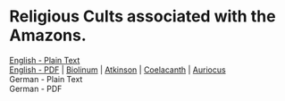 # Religious Cults associated with the Amazons.

[English - Plain Text](full-text-english.md)  
[English - PDF](https://cdn.solaranamnesis.com/FlorenceAnderson/bennett_anderson_amazons_1912_english.pdf) | [Biolinum](https://cdn.solaranamnesis.com/GrantShowerman/showerman_mother_gods_1901_english_biolinum.pdf) | [Atkinson](https://cdn.solaranamnesis.com/GrantShowerman/showerman_mother_gods_1901_english_atkinson.pdf) | [Coelacanth](https://cdn.solaranamnesis.com/GrantShowerman/showerman_mother_gods_1901_english_coelacanth.pdf) | [Auriocus](https://cdn.solaranamnesis.com/GrantShowerman/showerman_mother_gods_1901_english_aurical.pdf)  
German - Plain Text  
German - PDF  
